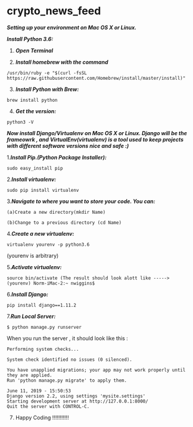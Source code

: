 # crypto_news_feed  

***Setting up your environment on Mac OS X or Linux.***

***Install Python 3.6:***

1. ***Open Terminal***

2. ***Install homebrew with the command***

```
/usr/bin/ruby -e "$(curl -fsSL https://raw.githubusercontent.com/Homebrew/install/master/install)"
```

3. ***Install Python with Brew:***

```
brew install python
```

4. ***Get the version:***

```
python3 -V
  ``` 
***Now install Django/Virtualenv on Mac OS X or Linux. Django will be the frameowrk , and VirtualEnv(virtualenv) is a tool used to keep projects with different software versions nice and safe :)***

1.***Install Pip.(Python Package Installer):***
```
sudo easy_install pip
```

2.***Install virtualenv:***
```
sudo pip install virtualenv
```

3.***Navigate to where you want to store your code. You can:***
```
(a)Create a new directory(mkdir Name) 
```
```
(b)Change to a previous directory (cd Name)
```

4.***Create a new virtualenv:***
```
virtualenv yourenv -p python3.6 
```
  (yourenv is arbitrary)

5.***Activate virtualenv:***
```
source bin/activate (The result should look alott like -----> (yourenv) Norm-iMac-2:~ nwiggins$
```

6.***Install Django:***
```
pip install django==1.11.2

```

7.***Run Local Server:***
```
$ python manage.py runserver
```

When you run the server , it should look like this :
```
Performing system checks...

System check identified no issues (0 silenced).

You have unapplied migrations; your app may not work properly until they are applied.
Run 'python manage.py migrate' to apply them.

June 11, 2019 - 15:50:53
Django version 2.2, using settings 'mysite.settings'
Starting development server at http://127.0.0.1:8000/
Quit the server with CONTROL-C.
```


7. Happy Coding !!!!!!!!!!!



